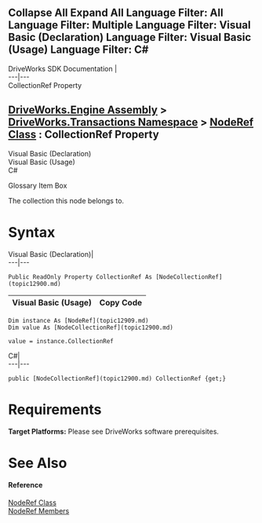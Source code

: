 Collapse All Expand All Language Filter: All  Language Filter: Multiple  Language Filter: Visual Basic (Declaration) Language Filter: Visual Basic (Usage) Language Filter: C#  
---  
DriveWorks SDK Documentation  |   
---|---  
CollectionRef Property   
  
[DriveWorks.Engine Assembly](topic2156.md) > [DriveWorks.Transactions Namespace](topic12835.md) > [NodeRef Class](topic12909.md) : CollectionRef Property  
---  
  
Visual Basic (Declaration)    
Visual Basic (Usage)    
C# 

Glossary Item Box

The collection this node belongs to. 

# Syntax

Visual Basic (Declaration)|   
---|---  
      
    
    Public ReadOnly Property CollectionRef As [NodeCollectionRef](topic12900.md)  
  
Visual Basic (Usage)| Copy Code  
---|---  
      
    
    Dim instance As [NodeRef](topic12909.md)
    Dim value As [NodeCollectionRef](topic12900.md)
     
    value = instance.CollectionRef  
  
C#|   
---|---  
      
    
    public [NodeCollectionRef](topic12900.md) CollectionRef {get;}  
  
# Requirements

**Target Platforms:** Please see DriveWorks software prerequisites.

# See Also

#### Reference

[NodeRef Class](topic12909.md)   
[NodeRef Members](topic12910.md)


